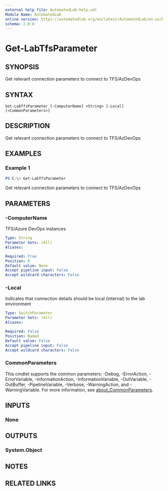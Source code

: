 ```yaml
---
external help file: AutomatedLab-help.xml
Module Name: AutomatedLab
online version: https://automatedlab.org/en/latest/AutomatedLab/en-us/Get-LabTfsParameter
schema: 2.0.0
---
```


# Get-LabTfsParameter

## SYNOPSIS
Get relevant connection parameters to connect to TFS/AzDevOps

## SYNTAX

```
Get-LabTfsParameter [-ComputerName] <String> [-Local] [<CommonParameters>]
```

## DESCRIPTION
Get relevant connection parameters to connect to TFS/AzDevOps

## EXAMPLES

### Example 1
```powershell
PS C:\> Get-LabTfsParameter
```

Get relevant connection parameters to connect to TFS/AzDevOps

## PARAMETERS

### -ComputerName
TFS/Azure DevOps instances

```yaml
Type: String
Parameter Sets: (All)
Aliases:

Required: True
Position: 0
Default value: None
Accept pipeline input: False
Accept wildcard characters: False
```

### -Local
Indicates that connection details should be local (internal) to the lab environment

```yaml
Type: SwitchParameter
Parameter Sets: (All)
Aliases:

Required: False
Position: Named
Default value: False
Accept pipeline input: False
Accept wildcard characters: False
```

### CommonParameters
This cmdlet supports the common parameters: -Debug, -ErrorAction, -ErrorVariable, -InformationAction, -InformationVariable, -OutVariable, -OutBuffer, -PipelineVariable, -Verbose, -WarningAction, and -WarningVariable. For more information, see [about_CommonParameters](http://go.microsoft.com/fwlink/?LinkID=113216).

## INPUTS

### None
## OUTPUTS

### System.Object
## NOTES

## RELATED LINKS

